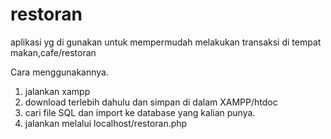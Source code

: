 # restoran
aplikasi yg di gunakan untuk mempermudah melakukan transaksi di tempat makan,cafe/restoran

Cara menggunakannya.
1. jalankan xampp
2. download terlebih dahulu dan simpan di dalam XAMPP/htdoc
3. cari file SQL dan import ke database yang kalian punya.
4. jalankan melalui localhost/restoran.php
